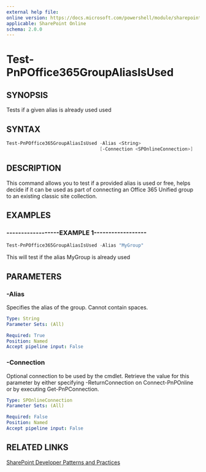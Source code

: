 ```yaml
---
external help file:
online version: https://docs.microsoft.com/powershell/module/sharepoint-pnp/test-pnpoffice365groupaliasisused
applicable: SharePoint Online
schema: 2.0.0
---
```

# Test-PnPOffice365GroupAliasIsUsed

## SYNOPSIS
Tests if a given alias is already used used

## SYNTAX 

```powershell
Test-PnPOffice365GroupAliasIsUsed -Alias <String>
                                  [-Connection <SPOnlineConnection>]
```

## DESCRIPTION
This command allows you to test if a provided alias is used or free, helps decide if it can be used as part of connecting an Office 365 Unified group to an existing classic site collection.

## EXAMPLES

### ------------------EXAMPLE 1------------------
```powershell
Test-PnPOffice365GroupAliasIsUsed -Alias "MyGroup"
```

This will test if the alias MyGroup is already used

## PARAMETERS

### -Alias
Specifies the alias of the group. Cannot contain spaces.

```yaml
Type: String
Parameter Sets: (All)

Required: True
Position: Named
Accept pipeline input: False
```

### -Connection
Optional connection to be used by the cmdlet. Retrieve the value for this parameter by either specifying -ReturnConnection on Connect-PnPOnline or by executing Get-PnPConnection.

```yaml
Type: SPOnlineConnection
Parameter Sets: (All)

Required: False
Position: Named
Accept pipeline input: False
```

## RELATED LINKS

[SharePoint Developer Patterns and Practices](https://aka.ms/sppnp)